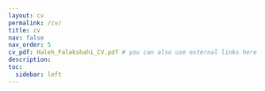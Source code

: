 ```yaml
---
layout: cv
permalink: /cv/
title: cv
nav: false
nav_order: 5
cv_pdf: Haleh_Falakshahi_CV.pdf # you can also use external links here
description: 
toc:
  sidebar: left
---
```

